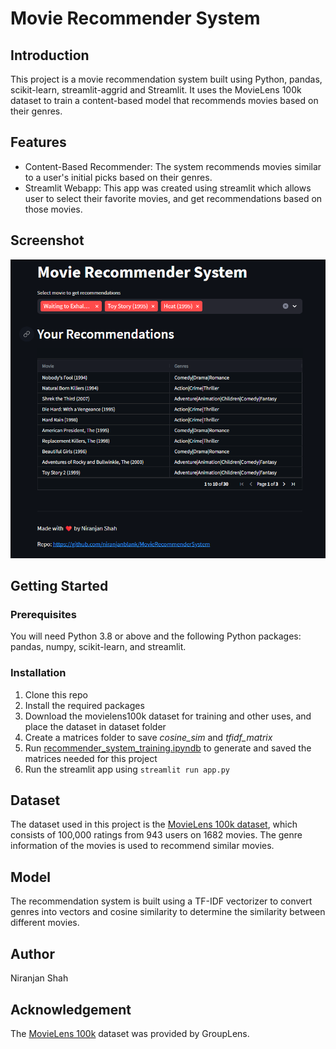 # Movie Recommender System

## Introduction
This project is a movie recommendation system built using Python, pandas, scikit-learn, streamlit-aggrid and Streamlit. It uses the MovieLens 100k dataset to train a content-based model that recommends movies based on their genres.

## Features
* Content-Based Recommender: The system recommends movies similar to a user's initial picks based on their genres.
* Streamlit Webapp: This app was created using streamlit which allows user to select their favorite movies, and get recommendations based on those movies.

## Screenshot
![Movie Recommender System](screenshots/movie_recommender.png)

## Getting Started
### Prerequisites
You will need Python 3.8 or above and the following Python packages: pandas, numpy, scikit-learn, and streamlit.

### Installation
1. Clone this repo
2. Install the required packages
3. Download the movielens100k dataset for training and other uses, and place the dataset in dataset folder
4. Create a matrices folder to save _cosine_sim_ and _tfidf_matrix_
5. Run [recommender_system_training.ipyndb](recommender_system_training.ipynb) to generate and saved the matrices needed for this project
6. Run the streamlit app using `streamlit run app.py`

## Dataset
The dataset used in this project is the [MovieLens 100k dataset](https://grouplens.org/datasets/movielens/100k/), which consists of 100,000 ratings from 943 users on 1682 movies. The genre information of the movies is used to recommend similar movies.

## Model
The recommendation system is built using a TF-IDF vectorizer to convert genres into vectors and cosine similarity to determine the similarity between different movies.

## Author
Niranjan Shah

## Acknowledgement
The [MovieLens 100k](https://grouplens.org/datasets/movielens/100k/) dataset was provided by GroupLens.


